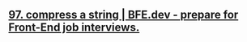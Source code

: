 ## [97. compress a string | BFE.dev - prepare for Front-End job interviews.](https://bigfrontend.dev/problem/compress-a-string)

